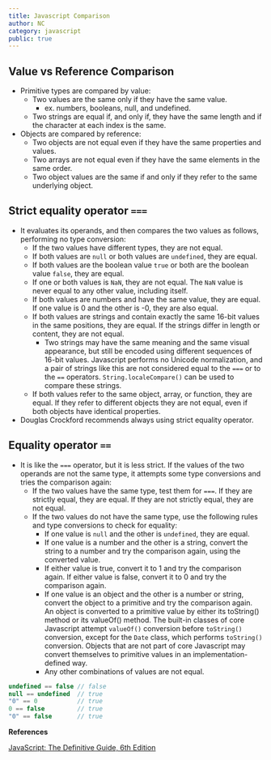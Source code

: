 ```yaml
---
title: Javascript Comparison
author: NC
category: javascript
public: true
---
```



## Value vs Reference Comparison
- Primitive types are compared by value:
	- Two values are the same only if they have the same value.
		- ex. numbers, booleans, null, and undefined.
	- Two strings are equal if, and only if, they have the same length and if the character at each index is the same.
- Objects are compared by reference:
	- Two objects are not equal even if they have the same properties and values.
	- Two arrays are not equal even if they have the same elements in the same order.
	- Two object values are the same if and only if they refer to the same underlying object.

## Strict equality operator `===`
- It evaluates its operands, and then compares the two values as follows, performing no type conversion:
	- If the two values have different types, they are not equal.
	- If both values are `null` or both values are `undefined`, they are equal.
	- If both values are the boolean value `true` or both are the boolean value `false`, they are equal.
	- If one or both values is `NaN`, they are not equal. The `NaN` value is never equal to any other value, including itself.
	- If both values are numbers and have the same value, they are equal. If one value is 0 and the other is -0, they are also equal.
	- If both values are strings and contain exactly the same 16-bit values in the same positions, they are equal. If the strings differ in length or content, they are not equal.
		- Two strings may have the same meaning and the same visual appearance, but still be encoded using different sequences of 16-bit values. Javascript performs no Unicode normalization, and a pair of strings like this are not considered equal to the `===` or to the `==` operators. `String.localeCompare()` can be used to compare these strings.
	- If both values refer to the same object, array, or function, they are equal. If they refer to different objects they are not equal, even if both objects have identical properties.
- Douglas Crockford recommends always using strict equality operator.

## Equality operator `==`
- It is like the `===` operator, but it is less strict. If the values of the two operands are not the same type, it attempts some type conversions and tries the comparison again:
	- If the two values have the same type, test them for `===`. If they are strictly equal, they are equal. If they are not strictly equal, they are not equal.
	- If the two values do not have the same type, use the following rules and type conversions to check for equality:
		- If one value is `null` and the other is `undefined`, they are equal.
		- If one value is a number and the other is a string, convert the string to a number and try the comparison again, using the converted value.
		- If either value is true, convert it to 1 and try the comparison again. If either value is false, convert it to 0 and try the comparison again.
		- If one value is an object and the other is a number or string, convert the object to a primitive and try the comparison again. An object is converted to a primitive value by either its toString() method or its valueOf() method. The built-in classes of core Javascript attempt `valueOf()` conversion before `toString()` conversion, except for the `Date` class, which performs `toString()` conversion. Objects that are not part of core Javascript may convert themselves to primitive values in an implementation-defined way.
		- Any other combinations of values are not equal.

```js
undefined == false // false
null == undefined  // true
"0" == 0           // true
0 == false         // true
"0" == false       // true
```

**References**

[JavaScript: The Definitive Guide, 6th Edition](http://shop.oreilly.com/product/9780596805531.do)

